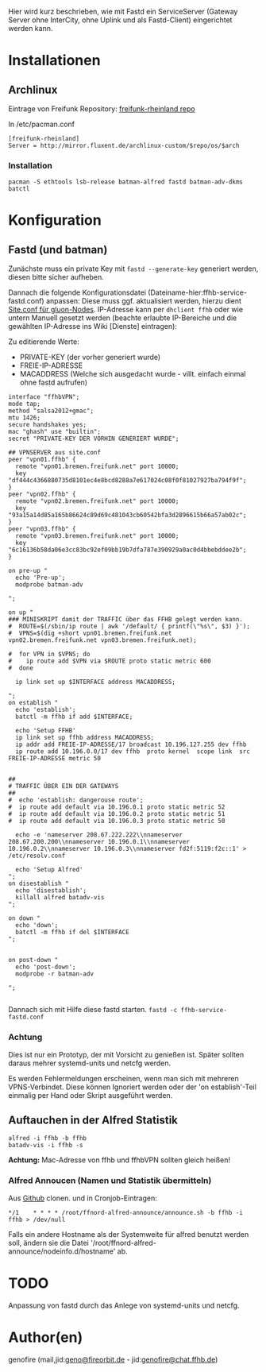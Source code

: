Hier wird kurz beschrieben, wie mit Fastd ein ServiceServer (Gateway Server ohne InterCity, ohne Uplink und als Fastd-Client) eingerichtet werden kann.

# Installationen

## Archlinux
Eintrage von Freifunk Repository:
[freifunk-rheinland repo](https://wiki.archlinux.org/index.php/Unofficial_user_repositories#freifunk-rheinland)

In /etc/pacman.conf
```
[freifunk-rheinland]
Server = http://mirror.fluxent.de/archlinux-custom/$repo/os/$arch
```

### Installation
```
pacman -S ethtools lsb-release batman-alfred fastd batman-adv-dkms batctl
```

# Konfiguration

## Fastd (und batman)

Zunächste muss ein private Key mit `fastd --generate-key` generiert werden,
 diesen bitte sicher aufheben.

Dannach die folgende Konfigurationsdatei (Dateiname-hier:ffhb-service-fastd.conf) anpassen:
Diese muss ggf. aktualisiert werden, hierzu dient [Site.conf für gluon-Nodes](https://github.com/FreifunkBremen/gluon-site-ffhb/blob/master/site.conf).
IP-Adresse kann per `dhclient ffhb` oder wie untern Manuell gesetzt werden (beachte erlaubte IP-Bereiche und die gewählten IP-Adresse ins Wiki [Dienste] eintragen):

Zu editierende Werte:
* PRIVATE-KEY (der vorher generiert wurde)
* FREIE-IP-ADRESSE
* MACADDRESS (Welche sich ausgedacht wurde - villt. einfach einmal ohne fastd aufrufen)

```
interface "ffhbVPN";
mode tap;
method "salsa2012+gmac";
mtu 1426;
secure handshakes yes;
mac "ghash" use "builtin";
secret "PRIVATE-KEY DER VORHIN GENERIERT WURDE";

## VPNSERVER aus site.conf
peer "vpn01.ffhb" {
  remote "vpn01.bremen.freifunk.net" port 10000;
  key "df444c4366880735d8101ec4e8bcd8288a7e617024c08f0f81027927ba794f9f";
}
peer "vpn02.ffhb" {
  remote "vpn02.bremen.freifunk.net" port 10000;
  key "93a15a14d85a165b86624c89d69c481043cb60542bfa3d2896615b66a57ab02c";
}
peer "vpn03.ffhb" {
  remote "vpn03.bremen.freifunk.net" port 10000;
  key "6c16136b58da06e3cc83bc92ef09bb19b7dfa787e390929a0ac0d4bbebddee2b";
}

on pre-up "
  echo 'Pre-up';
  modprobe batman-adv

";

on up "
### MINISKRIPT damit der TRAFFIC über das FFHB gelegt werden kann.
#  ROUTE=$(/sbin/ip route | awk '/default/ { printf(\"%s\", $3) }');
#  VPNS=$(dig +short vpn01.bremen.freifunk.net vpn02.bremen.freifunk.net vpn03.bremen.freifunk.net);

#  for VPN in $VPNS; do
#    ip route add $VPN via $ROUTE proto static metric 600
#  done

  ip link set up $INTERFACE address MACADDRESS;

";
on establish "
  echo 'establish';
  batctl -m ffhb if add $INTERFACE;

  echo 'Setup FFHB'
  ip link set up ffhb address MACADDRESS;
  ip addr add FREIE-IP-ADRESSE/17 broadcast 10.196.127.255 dev ffhb
  ip route add 10.196.0.0/17 dev ffhb  proto kernel  scope link  src FREIE-IP-ADRESSE metric 50


##
# TRAFFIC ÜBER EIN DER GATEWAYS
##
#  echo 'establish: dangerouse route';
#  ip route add default via 10.196.0.1 proto static metric 52
#  ip route add default via 10.196.0.2 proto static metric 51
#  ip route add default via 10.196.0.3 proto static metric 50

  echo -e 'nameserver 208.67.222.222\\nnameserver 208.67.200.200\\nnameserver 10.196.0.1\\nnameserver 10.196.0.2\\nnameserver 10.196.0.3\\nnameserver fd2f:5119:f2c::1' > /etc/resolv.conf

  echo 'Setup Alfred'
";
on disestablish "
  echo 'disestablish';
  killall alfred batadv-vis
";

on down "
  echo 'down';
  batctl -m ffhb if del $INTERFACE
";


on post-down "
  echo 'post-down';
  modprobe -r batman-adv

";


```

Dannach sich mit Hilfe diese fastd starten.
`fastd -c ffhb-service-fastd.conf`

### Achtung
Dies ist nur ein Prototyp, der mit Vorsicht zu genießen ist.
Später sollten daraus mehrer systemd-units und netcfg werden.

Es werden Fehlermeldungen erscheinen, wenn man sich mit mehreren VPNS-Verbindet.
Diese können Ignoriert werden oder der 'on establish'-Teil einmalig per Hand oder Skript ausgeführt werden.


## Auftauchen in der Alfred Statistik

```
alfred -i ffhb -b ffhb
batadv-vis -i ffhb -s
```

**Achtung:** Mac-Adresse von ffhb und ffhbVPN sollten gleich heißen!


### Alfred Annoucen (Namen und Statistik übermitteln)
Aus [Github](https://github.com/ffnord/ffnord-alfred-announce) clonen.
und in Cronjob-Eintragen:
```
*/1    * * * * /root/ffnord-alfred-announce/announce.sh -b ffhb -i ffhb > /dev/null
```
Falls ein andere Hostname als der Systemweite für alfred benutzt werden soll,
 ändern sie die Datei '/root/ffnord-alfred-announce/nodeinfo.d/hostname' ab.

# TODO
 Anpassung von fastd durch das Anlege von systemd-units und netcfg.
# Author(en)
genofire (mail,jid:geno@fireorbit.de - jid:genofire@chat.ffhb.de)
